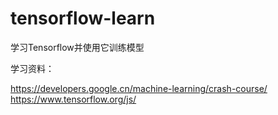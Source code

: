 # tensorflow-learn
学习Tensorflow并使用它训练模型

学习资料：

https://developers.google.cn/machine-learning/crash-course/
https://www.tensorflow.org/js/